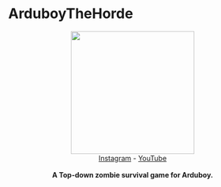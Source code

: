 # ArduboyTheHorde
 
<p align="center">
  <img height="250" src="https://github.com/justcallmekoko/ArduboyTheHorde/blob/master/media/ArduboyTheHorde.gif?raw=true">
  <br>
  <a href="https://www.instagram.com/just.call.me.koko">Instagram</a>
  - <a href="https://www.youtube.com/channel/UCQdi3MDHHMm7u3cMkEY329Q">YouTube</a>
  <br>
  <br>
  <b>A Top-down zombie survival game for Arduboy.</b>
</p>
